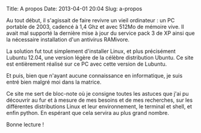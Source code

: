 Title: A propos
Date: 2013-04-01 20:04
Slug: a-propos

Au tout début, il s'agissait de faire revivre un vieil ordinateur : un PC portable de 2003, cadencé à 1,4 Ghz et avec 512Mo de mémoire vive. Il avait mal supporté la dernière mise à jour du service pack 3 de XP ainsi que la nécessaire installation d'un antivirus RAMivore.

La solution fut tout simplement d'installer Linux, et plus précisément Lubuntu 12.04, une version légère de la célèbre distribution Ubuntu. Ce site est entièrement réalisé sur ce PC avec cette version de Lubuntu.

Et puis, bien que n'ayant aucune connaissance en informatique, je suis entré bien malgré moi dans la matrice.

Ce site me sert de bloc-note où je consigne toutes les astuces que j'ai pu découvrir au fur et à mesure de mes besoins et de mes recherches, sur les différentes distributions Linux et leur environnement, le terminal et shell, et enfin python. En espérant que cela servira au plus grand nombre.

Bonne lecture !
